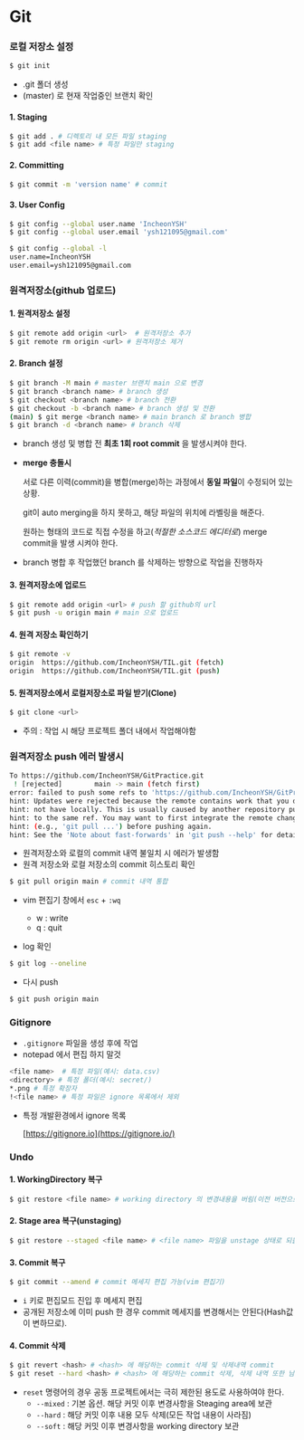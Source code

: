# Git

### 로컬 저장소 설정

```bash
$ git init
```

 * .git 폴더 생성
 * (master) 로 현재 작업중인 브랜치 확인

#### 1. Staging

```bash
$ git add . # 디렉토리 내 모든 파일 staging
$ git add <file name> # 특정 파일만 staging
```



#### 2. Committing

```bash
$ git commit -m 'version name' # commit
```



#### 3. User Config

```bash
$ git config --global user.name 'IncheonYSH'
$ git config --global user.email 'ysh121095@gmail.com'

$ git config --global -l
user.name=IncheonYSH
user.email=ysh121095@gmail.com
```





### 원격저장소(github 업로드)

#### 1. 원격저장소 설정

```bash
$ git remote add origin <url>  # 원격저장소 추가
$ git remote rm origin <url> # 원격저장소 제거
```



#### 2. Branch 설정

````bash
$ git branch -M main # master 브랜치 main 으로 변경
$ git branch <branch name> # branch 생성
$ git checkout <branch name> # branch 전환
$ git checkout -b <branch name> # branch 생성 및 전환
(main) $ git merge <branch name> # main branch 로 branch 병합
$ git branch -d <branch name> # branch 삭제
````

* branch 생성 및 병합 전 **최초 1회 root commit** 을 발생시켜야 한다.

* **merge 충돌시**

  서로 다른 이력(commit)을 병합(merge)하는 과정에서 **동일 파일**이 수정되어 있는 상황.

   git이 auto merging을 하지 못하고, 해당 파일의 위치에 라벨링을 해준다. 

  원하는 형태의 코드로 직접 수정을 하고(*적절한 소스코드 에디터로*) merge commit을 발생 시켜야 한다.

* branch 병합 후 작업했던 branch 를 삭제하는 방향으로 작업을 진행하자

#### 

#### 3. 원격저장소에 업로드

```bash
$ git remote add origin <url> # push 할 github의 url
$ git push -u origin main # main 으로 업로드
```



#### 4. 원격 저장소 확인하기

```bash
$ git remote -v
origin  https://github.com/IncheonYSH/TIL.git (fetch)
origin  https://github.com/IncheonYSH/TIL.git (push)
```



#### 5. 원격저장소에서 로컬저장소로 파일 받기(Clone)

```bash \
$ git clone <url>
```

* 주의 : 작업 시 해당 프로젝트 폴더 내에서 작업해야함





### 원격저장소 push 에러 발생시

```bash
To https://github.com/IncheonYSH/GitPractice.git
 ! [rejected]        main -> main (fetch first)
error: failed to push some refs to 'https://github.com/IncheonYSH/GitPractice.git'
hint: Updates were rejected because the remote contains work that you do
hint: not have locally. This is usually caused by another repository pushing
hint: to the same ref. You may want to first integrate the remote changes
hint: (e.g., 'git pull ...') before pushing again.
hint: See the 'Note about fast-forwards' in 'git push --help' for details.
```

* 원격저장소와 로컬의 commit 내역 불일치 시 에러가 발생함
* 원격 저장소와 로컬 저장소의 commit 히스토리 확인

```bash
$ git pull origin main # commit 내역 통합
```

* vim 편집기 창에서 `esc` + `:wq` 
	* w : write
	* q : quit 



* log 확인

``` bash
$ git log --oneline
```



* 다시 push

```bash
$ git push origin main
```





### Gitignore 

* `.gitignore` 파일을 생성 후에 작업
* notepad 에서 편집 하지 말것

```bash
<file name>  # 특정 파일(예시: data.csv)
<directory> # 특정 폴더(예시: secret/)
*.png # 특정 확장자
!<file name> # 특정 파일은 ignore 목록에서 제외
```

* 특정 개발환경에서 ignore 목록

  [https://gitignore.io](https://gitignore.io/)





### Undo

#### 1. WorkingDirectory 복구

```bash
$ git restore <file name> # working directory 의 변경내용을 버림(이전 버전으로 되돌아감)
```



#### 2. Stage area 복구(unstaging)

```bash
$ git restore --staged <file name> # <file name> 파일을 unstage 상태로 되돌림
```



#### 3. Commit 복구

```bash
$ git commit --amend # commit 메세지 편집 가능(vim 편집기)
```

* `i` 키로 편집모드 진입 후 메세지 편집
* 공개된 저장소에 이미 push 한 경우 commit 메세지를 변경해서는 안된다(Hash값이 변하므로).



#### 4. Commit 삭제

````bash
$ git revert <hash> # <hash> 에 해당하는 commit 삭제 및 삭제내역 commit
$ git reset --hard <hash> # <hash> 에 해당하는 commit 삭제, 삭제 내역 또한 남지 않음.
````

* `reset` 명령어의 경우 공동 프로젝트에서는 극히 제한된 용도로 사용하여야 한다.
  * `--mixed` : 기본 옵션. 해당 커밋 이후 변경사항을 Steaging area에 보관
  * `--hard` : 해당 커밋 이후 내용 모두 삭제(모든 작업 내용이 사라짐)
  * `--soft` : 해당 커밋 이후 변경사항을 working directory 보관


